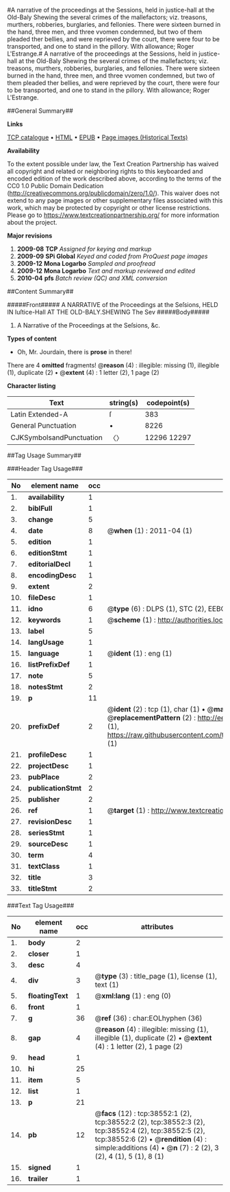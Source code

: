 #A narrative of the proceedings at the Sessions, held in justice-hall at the Old-Baly Shewing the several crimes of the mallefactors; viz. treasons, murthers, robberies, burglaries, and fellonies. There were sixteen burned in the hand, three men, and three vvomen condemned, but two of them pleaded ther bellies, and were reprieved by the court, there were four to be transported, and one to stand in the pillory. With allowance; Roger L'Estrange.#
A narrative of the proceedings at the Sessions, held in justice-hall at the Old-Baly Shewing the several crimes of the mallefactors; viz. treasons, murthers, robberies, burglaries, and fellonies. There were sixteen burned in the hand, three men, and three vvomen condemned, but two of them pleaded ther bellies, and were reprieved by the court, there were four to be transported, and one to stand in the pillory. With allowance; Roger L'Estrange.

##General Summary##

**Links**

[TCP catalogue](http://www.ota.ox.ac.uk/tcp/)  • 
[HTML](http://tei.it.ox.ac.uk/tcp/Texts-HTML/free/A52/A52644.html)  • 
[EPUB](http://tei.it.ox.ac.uk/tcp/Texts-EPUB/free/A52/A52644.epub) • 
[Page images (Historical Texts)](https://historicaltexts.jisc.ac.uk/eebo-99834073e)

**Availability**

To the extent possible under law, the Text Creation Partnership has waived all copyright and related or neighboring rights to this keyboarded and encoded edition of the work described above, according to the terms of the CC0 1.0 Public Domain Dedication (http://creativecommons.org/publicdomain/zero/1.0/). This waiver does not extend to any page images or other supplementary files associated with this work, which may be protected by copyright or other license restrictions. Please go to https://www.textcreationpartnership.org/ for more information about the project.

**Major revisions**

1. __2009-08__ __TCP__ *Assigned for keying and markup*
1. __2009-09__ __SPi Global__ *Keyed and coded from ProQuest page images*
1. __2009-12__ __Mona Logarbo__ *Sampled and proofread*
1. __2009-12__ __Mona Logarbo__ *Text and markup reviewed and edited*
1. __2010-04__ __pfs__ *Batch review (QC) and XML conversion*

##Content Summary##

#####Front#####
A NARRATIVE of the Proceedings at the Seſsions, HELD IN Iuſtice-Hall AT THE OLD-BALY.SHEWING The Sev
#####Body#####

1. A Narrative of the Proceedings at the Seſsions, &c.

**Types of content**

  * Oh, Mr. Jourdain, there is **prose** in there!

There are 4 **omitted** fragments! 
 @__reason__ (4) : illegible: missing (1), illegible (1), duplicate (2)  •  @__extent__ (4) : 1 letter (2), 1 page (2)

**Character listing**


|Text|string(s)|codepoint(s)|
|---|---|---|
|Latin Extended-A|ſ|383|
|General Punctuation|•|8226|
|CJKSymbolsandPunctuation|〈〉|12296 12297|

##Tag Usage Summary##

###Header Tag Usage###

|No|element name|occ|attributes|
|---|---|---|---|
|1.|__availability__|1||
|2.|__biblFull__|1||
|3.|__change__|5||
|4.|__date__|8| @__when__ (1) : 2011-04 (1)|
|5.|__edition__|1||
|6.|__editionStmt__|1||
|7.|__editorialDecl__|1||
|8.|__encodingDesc__|1||
|9.|__extent__|2||
|10.|__fileDesc__|1||
|11.|__idno__|6| @__type__ (6) : DLPS (1), STC (2), EEBO-CITATION (1), PROQUEST (1), VID (1)|
|12.|__keywords__|1| @__scheme__ (1) : http://authorities.loc.gov/ (1)|
|13.|__label__|5||
|14.|__langUsage__|1||
|15.|__language__|1| @__ident__ (1) : eng (1)|
|16.|__listPrefixDef__|1||
|17.|__note__|5||
|18.|__notesStmt__|2||
|19.|__p__|11||
|20.|__prefixDef__|2| @__ident__ (2) : tcp (1), char (1)  •  @__matchPattern__ (2) : ([0-9\-]+):([0-9IVX]+) (1), (.+) (1)  •  @__replacementPattern__ (2) : http://eebo.chadwyck.com/downloadtiff?vid=$1&page=$2 (1), https://raw.githubusercontent.com/textcreationpartnership/Texts/master/tcpchars.xml#$1 (1)|
|21.|__profileDesc__|1||
|22.|__projectDesc__|1||
|23.|__pubPlace__|2||
|24.|__publicationStmt__|2||
|25.|__publisher__|2||
|26.|__ref__|1| @__target__ (1) : http://www.textcreationpartnership.org/docs/. (1)|
|27.|__revisionDesc__|1||
|28.|__seriesStmt__|1||
|29.|__sourceDesc__|1||
|30.|__term__|4||
|31.|__textClass__|1||
|32.|__title__|3||
|33.|__titleStmt__|2||


###Text Tag Usage###

|No|element name|occ|attributes|
|---|---|---|---|
|1.|__body__|2||
|2.|__closer__|1||
|3.|__desc__|4||
|4.|__div__|3| @__type__ (3) : title_page (1), license (1), text (1)|
|5.|__floatingText__|1| @__xml:lang__ (1) : eng (0)|
|6.|__front__|1||
|7.|__g__|36| @__ref__ (36) : char:EOLhyphen (36)|
|8.|__gap__|4| @__reason__ (4) : illegible: missing (1), illegible (1), duplicate (2)  •  @__extent__ (4) : 1 letter (2), 1 page (2)|
|9.|__head__|1||
|10.|__hi__|25||
|11.|__item__|5||
|12.|__list__|1||
|13.|__p__|21||
|14.|__pb__|12| @__facs__ (12) : tcp:38552:1 (2), tcp:38552:2 (2), tcp:38552:3 (2), tcp:38552:4 (2), tcp:38552:5 (2), tcp:38552:6 (2)  •  @__rendition__ (4) : simple:additions (4)  •  @__n__ (7) : 2 (2), 3 (2), 4 (1), 5 (1), 8 (1)|
|15.|__signed__|1||
|16.|__trailer__|1||
